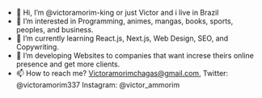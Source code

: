 - 👋 Hi, I’m @victoramorim-king or just Victor and i live in Brazil
- 👀 I’m interested in Programming, animes, mangas, books, sports, peoples, and business.
- 🌱 I’m currently learning React.js, Next.js, Web Design, SEO, and Copywriting.
- 💞️ I’m developing Websites to companies that want increse theirs online presence and get more clients.
- 📫 How to reach me? Victoramorimchagas@gmail.com, Twitter: @victoramorim337 Instagram: @victor_ammorim

